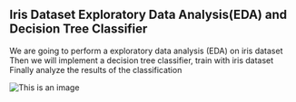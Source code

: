 ## Iris Dataset Exploratory Data Analysis(EDA) and Decision Tree Classifier 
We are going to perform a exploratory data analysis (EDA) on iris dataset 
Then we will implement a decision tree classifier, train with iris dataset 
Finally analyze the results of the classification

![This is an image](https://machinelearninghd.com/wp-content/uploads/2021/03/iris-dataset.png)
